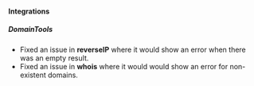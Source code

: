 
#### Integrations
##### DomainTools
- Fixed an issue in **reverseIP** where it would show an error when there was an empty result.
- Fixed an issue in **whois** where it would would show an error for non-existent domains.
